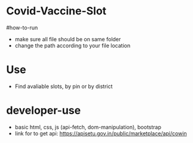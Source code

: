 # Covid-Vaccine-Slot

#how-to-run
* make sure all file should be on same folder
* change the path according to your file location

# Use
* Find avaliable slots, by pin or by district

# developer-use
* basic html, css, js (api-fetch, dom-manipulation), bootstrap
* link for to get api: https://apisetu.gov.in/public/marketplace/api/cowin
